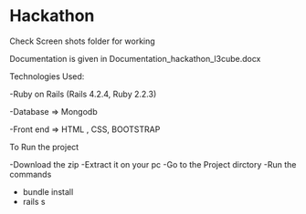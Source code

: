 # Hackathon

Check Screen shots folder for working

Documentation is given in Documentation_hackathon_l3cube.docx

Technologies Used:

-Ruby on Rails (Rails 4.2.4, Ruby 2.2.3)

-Database => Mongodb

-Front end => HTML , CSS, BOOTSTRAP

To Run the project

-Download the zip 
-Extract it on your pc
-Go to the Project dirctory
-Run the commands
  - bundle install
  - rails s
